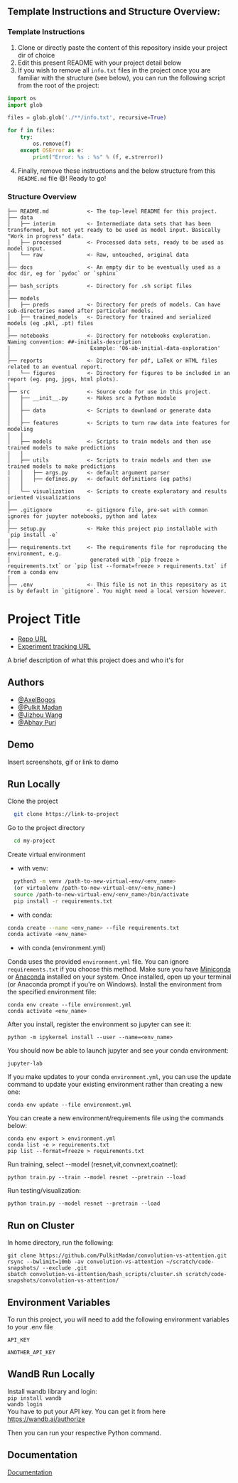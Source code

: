 ## Template Instructions and Structure Overview:<br>

### Template Instructions
1. Clone or directly paste the content of this repository inside your project dir of choice
2. Edit this present README with your project detail below
3. If you wish to remove all `info.txt` files in the project once you are familiar with the structure (see below), you 
can run the following script from the root of the project:

```python
import os
import glob

files = glob.glob('./**/info.txt', recursive=True)

for f in files:
    try:
        os.remove(f)
    except OSError as e:
        print("Error: %s : %s" % (f, e.strerror))
```
4. Finally, remove these instructions and the below structure from this `README.md` file :smile:! Ready to go!


### Structure Overview

```
├── README.md            <- The top-level README for this project.
├── data
│   ├── interim          <- Intermediate data sets that has been transformed, but not yet ready to be used as model input. Basically "Work in progress" data.
│   ├── processed        <- Processed data sets, ready to be used as model input.
│   └── raw              <- Raw, untouched, original data
│
├── docs                 <- An empty dir to be eventually used as a doc dir, eg for `pydoc` or `sphinx`
│
├── bash_scripts         <- Directory for .sh script files
|
├── models             
│   ├── preds            <- Directory for preds of models. Can have sub-directories named after particular models.
│   ├── trained_models   <- Directory for trained and serialized models (eg .pkl, .pt) files
|
├── notebooks            <- Directory for notebooks exploration. Naming convention: ##-initials-description
|                         Example: '06-ab-initial-data-exploration'
│
├── reports              <- Directory for pdf, LaTeX or HTML files related to an eventual report.
│   └── figures          <- Directory for figures to be included in an report (eg. png, jpgs, html plots).
│
├── src                  <- Source code for use in this project.
│   ├── __init__.py      <- Makes src a Python module
│   │ 
│   ├── data             <- Scripts to download or generate data
│   │
│   ├── features         <- Scripts to turn raw data into features for modeling
│   │
│   ├── models           <- Scripts to train models and then use trained models to make predictions
│   │
│   ├── utils            <- Scripts to train models and then use trained models to make predictions
|   │   ├── args.py      <- default argument parser
|   │   ├── defines.py   <- default definitions (eg paths)
│   │
│   └── visualization    <- Scripts to create exploratory and results oriented visualizations
│
├── .gitignore           <- gitignore file, pre-set with common ignores for jupyter notebooks, python and latex
│
├── setup.py             <- Make this project pip installable with `pip install -e`
|
├── requirements.txt     <- The requirements file for reproducing the environment, e.g.
│                         generated with `pip freeze > requirements.txt` or `pip list --format=freeze > requirements.txt` if from a conda env
│   
├── .env                 <- This file is not in this repository as it is by default in `gitignore`. You might need a local version however. 
```

<!---
Don't delete below here!
-->

# Project Title

* [Repo URL](https://github.com/PulkitMadan/convolution-vs-attention)
* [Experiment tracking URL](https://experiment_tracking_url)

A brief description of what this project does and who it's for


## Authors

- [@AxelBogos](https://www.github.com/AxelBogos)
- [@Pulkit Madan](https://www.github.com/PulkitMadan)
- [@Jizhou Wang](https://www.github.com/Jawing)
- [@Abhay Puri](https://www.github.com/abhaypuri)


## Demo

Insert screenshots, gif or link to demo


## Run Locally

Clone the project

```bash
  git clone https://link-to-project
```

Go to the project directory

```bash
  cd my-project
```

Create virtual environment

* with venv: 
```bash
  python3 -m venv /path-to-new-virtual-env/<env_name>
  (or virtualenv /path-to-new-virtual-env/<env_name>)
  source /path-to-new-virtual-env/<env_name>/bin/activate
  pip install -r requirements.txt
```
* with conda: 
```bash
conda create --name <env_name> --file requirements.txt
conda activate <env_name>
```
* with conda (environment.yml)  

Conda uses the provided `environment.yml` file.
You can ignore `requirements.txt` if you choose this method.
Make sure you have [Miniconda](https://docs.conda.io/en/latest/miniconda.html) or [Anaconda](https://www.anaconda.com/products/individual) installed on your system.
Once installed, open up your terminal (or Anaconda prompt if you're on Windows).
Install the environment from the specified environment file:

    conda env create --file environment.yml
    conda activate <env_name>

After you install, register the environment so jupyter can see it:

    python -m ipykernel install --user --name=<env_name>

You should now be able to launch jupyter and see your conda environment:

    jupyter-lab

If you make updates to your conda `environment.yml`, you can use the update command to update your existing environment rather than creating a new one:

    conda env update --file environment.yml    

You can create a new environment/requirements file using the commands below:

    conda env export > environment.yml
    conda list -e > requirements.txt
    pip list --format=freeze > requirements.txt

Run training, select --model (resnet,vit,convnext,coatnet):

    python train.py --train --model resnet --pretrain --load

Run testing/visualization:

    python train.py --model resnet --pretrain --load


## Run on Cluster
In home directory, run the following:

    git clone https://github.com/PulkitMadan/convolution-vs-attention.git
    rsync --bwlimit=10mb -av convolution-vs-attention ~/scratch/code-snapshots/ --exclude .git
    sbatch convolution-vs-attention/bash_scripts/cluster.sh scratch/code-snapshots/convolution-vs-attention/

## Environment Variables

To run this project, you will need to add the following environment variables to your .env file

`API_KEY`

`ANOTHER_API_KEY`

## WandB Run Locally
Install wandb library and login: <br>
    ```pip install wandb``` <br>
    ```wandb login``` <br>
You have to put your API key. You can get it from here https://wandb.ai/authorize

Then you can run your respective Python command.


## Documentation

[Documentation](https://linktodocumentation)

